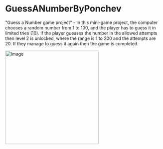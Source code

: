 # GuessANumberByPonchev
"Guess a Number game project" - 
In this mini-game project, the computer chooses a random number from 1 to 100, and the player has to guess it in limited tries (10). If the player guesses the number in the allowed attempts then level 2 is unlocked, where the range is 1 to 200 and the attempts are 20. If they manage to guess it again then the game is completed.  

<img alt="Image" width="300px" src="https://www.uktech.news/wp-content/uploads/2023/03/shutterstock_276496295-898x505.jpg" />
